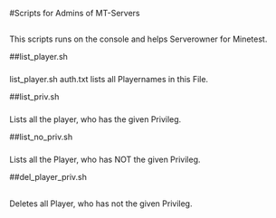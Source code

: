 #Scripts for Admins of MT-Servers

##
This scripts runs on the console and helps Serverowner for Minetest.

##list_player.sh <File>

###
list_player.sh auth.txt lists all Playernames in this File.

##list_priv.sh <priv> <File>

###
Lists all the player, who has the given Privileg.

##list_no_priv.sh <priv> <File>

###
Lists all the Player, who has NOT the given Privileg.

##del_player_priv.sh <priv> <File>

##
Deletes all Player, who has not the given Privileg.
